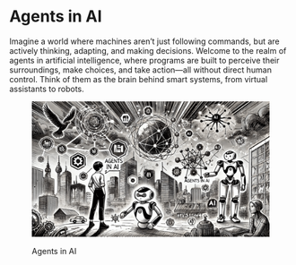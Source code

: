 # Agents in AI

Imagine a world where machines aren’t just following commands, but are actively thinking, adapting, and making decisions. Welcome to the realm of agents in artificial intelligence, where programs are built to perceive their surroundings, make choices, and take action—all without direct human control. Think of them as the brain behind smart systems, from virtual assistants to robots.

<div align="left"><figure><img src="../../.gitbook/assets/agents-in-ai-min.png" alt="" width="563"><figcaption><p>Agents in AI</p></figcaption></figure></div>
